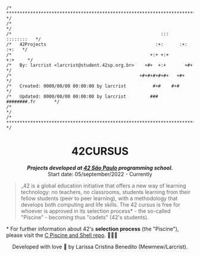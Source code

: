 ```
/* ************************************************************************** */
/*                                                                            */
/*                                                        :::      ::::::::   */
/*   42Projects                                         :+:      :+:    :+:   */
/*                                                    +:+ +:+         +:+     */
/*   By: larcrist <larcrist@student.42sp.org.br>    +#+  +:+       +#+        */
/*                                                +#+#+#+#+#+   +#+           */
/*   Created: 0000/00/00 00:00:00 by larcrist          #+#    #+#             */
/*   Updated: 0000/00/00 00:00:00 by larcrist         ###   ########.fr       */
/*                                                                            */
/* ************************************************************************** */
```

<h1 align="center">
	42CURSUS
</h1>

<p align="center">
	<b><i>Projects developed at <a href="https://www.42sp.org.br/">42 São Paulo</a> programming school.</i></b><br>
	Start date: 05/september/2022 - Currently
</p>

> _42 is a global education initiative that offers a new way of learning technology: no teachers, no classrooms, students learning from their fellow students (peer to peer learning), with a methodology that develops both computing and life skills. The 42 cursus is free for whoever is approved in its selection process* - the so-called "Piscine" - becoming thus "cadets" (42's students).

  \* For further information about 42's **selection process** (the "Piscine"), please visit the [C Piscine and Shell repo](https://github.com/mewmewdevart/42SP_Piscina). 🏊🏿‍♀️
  
  
  <p align="center"> Developed with love 💜 by Larissa Cristina Benedito (Mewmew/Larcrist). </p>

